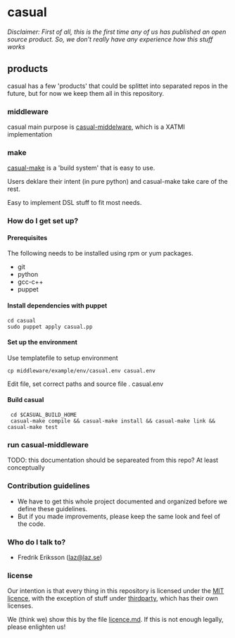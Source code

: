 # casual

*Disclaimer: First of all, this is the first time any of us has published an open source product. So, we don't really have any 
experience how this stuff works*

## products

casual has a few 'products' that could be splittet into separated repos in the future, but for now
we keep them all in this repository. 

### middleware
casual main purpose is [casual-middelware](/middleware/readme.md), which is a XATMI implementation

### make
[casual-make](/tools/make/readme.md) is a 'build system' that is easy to use.

Users deklare their intent (in pure python) and casual-make take care of the rest. 

Easy to implement DSL stuff to fit most needs. 



### How do I get set up? ###

#### Prerequisites
The following needs to be installed using rpm or yum packages.
* git
* python
* gcc-c++
* puppet

#### Install dependencies with puppet
    cd casual
    sudo puppet apply casual.pp
    
#### Set up the environment
Use templatefile to setup environment

    cp middleware/example/env/casual.env casual.env

Edit file, set correct paths and source file
    . casual.env

#### Build casual
     cd $CASUAL_BUILD_HOME
     casual-make compile && casual-make install && casual-make link && casual-make test

### run casual-middleware
TODO: this documentation should be separeated from this repo? At least conceptually


### Contribution guidelines ###

* We have to get this whole project documented and organized before we define these guidelines.
* But if you made improvements, please keep the same look and feel of the code. 

### Who do I talk to? ###

* Fredrik Eriksson (laz@laz.se)


### license
Our intention is that every thing in this repository is licensed under the [MIT licence](https://opensource.org/licenses/MIT), 
with the exception of stuff under [thirdparty](/thirdparty/readme.md), which has their own licenses.

We (think we) show this by the file [licence.md](/license.md). If this is not enough legally, please enlighten us!



